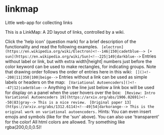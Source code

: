 # linkmap
Little web-app for collecting links

This is a LinkMap: A 2D layout of links, controlled by a wiki.

Click the 'help icon' (question mark) for a brief description of the functionality and read the following examples.
` 
[electron](https://en.wikipedia.org/wiki/Electron)<!--146|150|cadetblue-->
[☀️ sun](https://en.wikipedia.org/wiki/Sun)<!--225|149|darkblue-->
` 
Entries without label or link, but with extra width|height| numbers just before the color keyword can be used to make rectangles, for indicating groups. Note that drawing order follows the order of entries here in this wiki: 
` 
[]()<!--208|11|350|100|beige-->
` 
Entries without a link can be used as simple labels or headers on the map:
` 
[Variational Autoencoders]()<!--47|12|cadetblue-->
` 
Anything in the line just below a link box will be used for display on a panel when the user hovers over the box:
` 
[Review: Intro Variational Autoencoders 19](https://arxiv.org/abs/1906.02691)<!--50|83|gray-->
This is a nice review.
` 
` 
[Original paper 13](https://arxiv.org/abs/1312.6114)<!--49|54|darkorange-->
This is the original work on variational autoencoders.
` 
Hints: You can even insert emojis and symbols (like for the 'sun' above). You can also use 'transparent' for the color! All html colors are allowed. Try something like rgba(200,0,0,0.5)!
